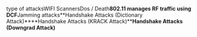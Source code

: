 type of attacksWIFI ScannersDos / Death**802.11 manages RF traffic using DCF**Jamming attacks**Handshake Attacks (Dictionary Attack)****Handshake Attacks (KRACK Attack)****Handshake Attacks (Downgrad Attack)**